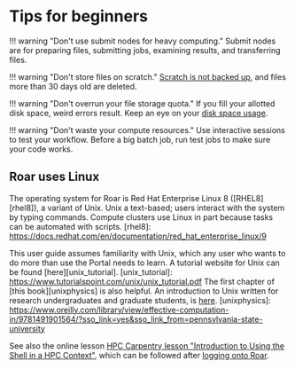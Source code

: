 # Tips for beginners

!!! warning "Don't use submit nodes for heavy computing."
     Submit nodes are for preparing files, submitting jobs, 
     examining results, and transferring files.

!!! warning "Don't store files on scratch."
     [Scratch is not backed up](../handling-data/file-storage.md/#quotas), 
     and files more than 30 days old are deleted.

!!! warning "Don't overrun your file storage quota."
     If you fill your allotted disk space, weird errors result.
     Keep an eye on your [disk space usage](../handling-data/file-storage.md/#quotas).

!!! warning "Don't waste your compute resources."
     Use interactive sessions to test your workflow.
     Before a big batch job, run test jobs to make sure your code works.

## Roar uses Linux

The operating system for Roar is Red Hat Enterprise Linux 8 ([RHEL8][rhel8]),
a variant of Unix.
Unix a text-based; users interact with the system by typing commands.
Compute clusters use Linux
in part because tasks can be automated with scripts.
[rhel8]: https://docs.redhat.com/en/documentation/red_hat_enterprise_linux/9

This user guide assumes familiarity with Unix,
which any user who wants to do more than use the Portal needs to learn.
A tutorial website for Unix can be found [here][unix_tutorial].
[unix_tutorial]: https://www.tutorialspoint.com/unix/unix_tutorial.pdf
The first chapter of [this book][unixphysics] is also helpful.
An introduction to Unix
written for research undergraduates and graduate students,
is [here](pdf/unixGuide.pdf).
[unixphysics]: https://www.oreilly.com/library/view/effective-computation-in/9781491901564/?sso_link=yes&sso_link_from=pennsylvania-state-university

See also the online lesson [HPC Carpentry lesson "Introduction
to Using the Shell in a HPC Context"](https://www.hpc-carpentry.org/hpc-shell/),
which can be followed after [logging onto Roar](connecting-to-rc.md/#ssh).






